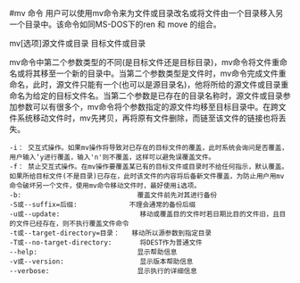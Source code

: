 #mv 命令
用户可以使用mv命令来为文件或目录改名或将文件由一个目录移入另一个目录中。该命令如同MS-DOS下的ren 和 move 的组合。

mv[选项]源文件或目录 目标文件或目录

mv命令中第二个参数类型的不同(是目标文件还是目标目录)，mv命令将文件重命名或将其移至一个新的目录中。当第二个参数类型是文件时，mv命令完成文件重命名，此时，源文件只能有一个(也可以是源目录名)，他将所给的源文件或目录重命名为给定的目标文件名。当第二个参数是已存在的目录名称时，源文件或目录参加参数可以有很多个，mv命令将个参数指定的源文件均移至目标目录中。在跨文件系统移动文件时，mv先拷贝，再将原有文件删除，而链至该文件的链接也将丢失。
```text
-i：	交互式操作。如果mv操作将导致对已存在的目标文件的覆盖，此时系统会询问是否覆盖，用户输入‘y进行覆盖，输入'n'则不覆盖，这样可以避免误覆盖文件。
-f：	禁止交互式操作。在mv操作要覆盖某已有的目标文件或目录时不给任何指示，默认覆盖。如果所给目标文件(不是目录)已存在，此时该文件的内容将后备新文件覆盖，为防止用户用mv命令破坏另一个文件，使用mv命令移动文件时，最好使用i选项。
-b:								覆盖文件前先对其进行备份
-S或--suffix=后缀:				不理会通常的备份后缀
-u或--update:					移动或覆盖目的文件时若日期比目的文件旧，且目的文件已经存在，则不执行覆盖文件命令
-t或--target-directory=目录：	移动所以源参数到指定目录
-T或--no-target-directory:		将DEST作为普通文件
--help:							显示帮助信息
-v或--version:					显示版本帮助信息
--verbose:						显示执行的详细信息
```
